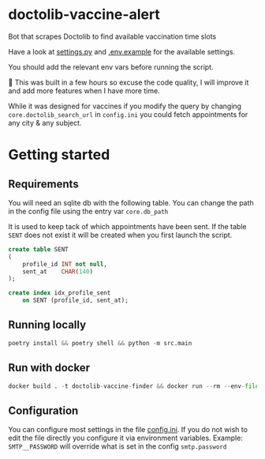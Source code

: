 # doctolib-vaccine-alert
Bot that scrapes Doctolib to find available vaccination time slots

Have a look at [settings.py](./src/settings.py) and [.env.example](.env.example) for the available settings.

You should add the relevant env vars before running the script.

🚧 This was built in a few hours so excuse the code quality, I will improve it and add more features when I have more time.  

While it was designed for vaccines if you modify the query by changing `core.doctolib_search_url` in `config.ini` you could fetch appointments for any city & any subject. 

# Getting started

## Requirements

You will need an sqlite db with the following table. You can change the path in the config file using the entry var `core.db_path`

It is used to keep tack of which appointments have been sent. If the table `SENT` does not exist it will be created when you first launch the script.

```sql
create table SENT
(
    profile_id INT not null,
    sent_at    CHAR(140)
);

create index idx_profile_sent
    on SENT (profile_id, sent_at);
```

## Running locally

```python
poetry install && poetry shell && python -m src.main
```

## Run with docker

```python
docker build . -t doctolib-vaccine-finder && docker run --rm --env-file=.env doctolib-vaccine-finder
```

## Configuration

You can configure most settings in the file [config.ini](./config.ini). If you do not wish to edit the file directly you configure it via environment variables.
Example: `SMTP__PASSWORD` will override what is set in the config `smtp.password`

